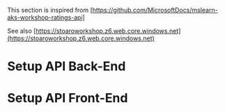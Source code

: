 
This section is inspired from [https://github.com/MicrosoftDocs/mslearn-aks-workshop-ratings-api]

See also [https://stoaroworkshop.z6.web.core.windows.net](https://stoaroworkshop.z6.web.core.windows.net)


# Setup API Back-End

# Setup API Front-End